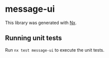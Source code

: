 # message-ui

This library was generated with [Nx](https://nx.dev).

## Running unit tests

Run `nx test message-ui` to execute the unit tests.
